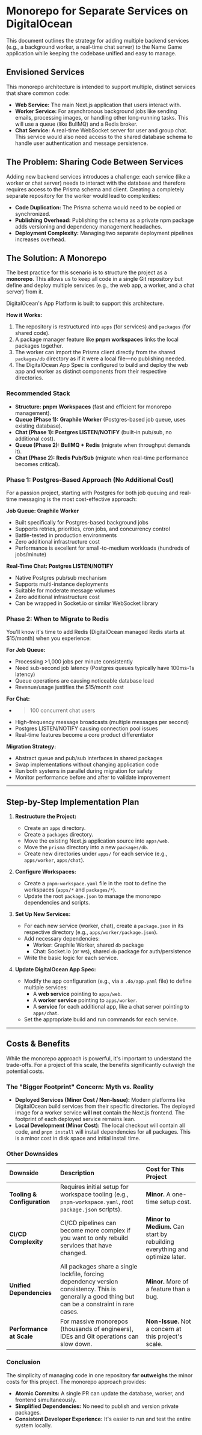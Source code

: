 # Monorepo for Separate Services on DigitalOcean

This document outlines the strategy for adding multiple backend services (e.g., a background worker, a real-time chat server) to the Name Game application while keeping the codebase unified and easy to manage.

## Envisioned Services

This monorepo architecture is intended to support multiple, distinct services that share common code:

-   **Web Service:** The main Next.js application that users interact with.
-   **Worker Service:** For asynchronous background jobs like sending emails, processing images, or handling other long-running tasks. This will use a queue (like BullMQ) and a Redis broker.
-   **Chat Service:** A real-time WebSocket server for user and group chat. This service would also need access to the shared database schema to handle user authentication and message persistence.

## The Problem: Sharing Code Between Services

Adding new backend services introduces a challenge: each service (like a worker or chat server) needs to interact with the database and therefore requires access to the Prisma schema and client. Creating a completely separate repository for the worker would lead to complexities:

- **Code Duplication:** The Prisma schema would need to be copied or synchronized.
- **Publishing Overhead:** Publishing the schema as a private npm package adds versioning and dependency management headaches.
- **Deployment Complexity:** Managing two separate deployment pipelines increases overhead.

## The Solution: A Monorepo

The best practice for this scenario is to structure the project as a **monorepo**. This allows us to keep all code in a single Git repository but define and deploy multiple services (e.g., the web app, a worker, and a chat server) from it.

DigitalOcean's App Platform is built to support this architecture.

**How it Works:**
1.  The repository is restructured into `apps` (for services) and `packages` (for shared code).
2.  A package manager feature like **pnpm workspaces** links the local packages together.
3.  The worker can import the Prisma client directly from the shared `packages/db` directory as if it were a local file—no publishing needed.
4.  The DigitalOcean App Spec is configured to build and deploy the web app and worker as distinct components from their respective directories.

### Recommended Stack

-   **Structure:** **pnpm Workspaces** (fast and efficient for monorepo management).
-   **Queue (Phase 1):** **Graphile Worker** (Postgres-based job queue, uses existing database).
-   **Chat (Phase 1):** **Postgres LISTEN/NOTIFY** (built-in pub/sub, no additional cost).
-   **Queue (Phase 2):** **BullMQ + Redis** (migrate when throughput demands it).
-   **Chat (Phase 2):** **Redis Pub/Sub** (migrate when real-time performance becomes critical).

### Phase 1: Postgres-Based Approach (No Additional Cost)

For a passion project, starting with Postgres for both job queuing and real-time messaging is the most cost-effective approach:

**Job Queue: Graphile Worker**
-   Built specifically for Postgres-based background jobs
-   Supports retries, priorities, cron jobs, and concurrency control
-   Battle-tested in production environments
-   Zero additional infrastructure cost
-   Performance is excellent for small-to-medium workloads (hundreds of jobs/minute)

**Real-Time Chat: Postgres LISTEN/NOTIFY**
-   Native Postgres pub/sub mechanism
-   Supports multi-instance deployments
-   Suitable for moderate message volumes
-   Zero additional infrastructure cost
-   Can be wrapped in Socket.io or similar WebSocket library

### Phase 2: When to Migrate to Redis

You'll know it's time to add Redis (DigitalOcean managed Redis starts at $15/month) when you experience:

**For Job Queue:**
-   Processing >1,000 jobs per minute consistently
-   Need sub-second job latency (Postgres queues typically have 100ms-1s latency)
-   Queue operations are causing noticeable database load
-   Revenue/usage justifies the $15/month cost

**For Chat:**
-   >100 concurrent chat users
-   High-frequency message broadcasts (multiple messages per second)
-   Postgres LISTEN/NOTIFY causing connection pool issues
-   Real-time features become a core product differentiator

**Migration Strategy:**
-   Abstract queue and pub/sub interfaces in shared packages
-   Swap implementations without changing application code
-   Run both systems in parallel during migration for safety
-   Monitor performance before and after to validate improvement

---

## Step-by-Step Implementation Plan

1.  **Restructure the Project:**
    -   Create an `apps` directory.
    -   Create a `packages` directory.
    -   Move the existing Next.js application source into `apps/web`.
    -   Move the `prisma` directory into a new `packages/db`.
    -   Create new directories under `apps/` for each service (e.g., `apps/worker`, `apps/chat`).

2.  **Configure Workspaces:**
    -   Create a `pnpm-workspace.yaml` file in the root to define the workspaces (`apps/*` and `packages/*`).
    -   Update the root `package.json` to manage the monorepo dependencies and scripts.

3.  **Set Up New Services:**
    -   For each new service (worker, chat), create a `package.json` in its respective directory (e.g., `apps/worker/package.json`).
    -   Add necessary dependencies:
        -   Worker: Graphile Worker, shared `db` package
        -   Chat: Socket.io (or ws), shared `db` package for auth/persistence
    -   Write the basic logic for each service.

4.  **Update DigitalOcean App Spec:**
    -   Modify the app configuration (e.g., via a `.do/app.yaml` file) to define multiple services:
        -   A **web service** pointing to `apps/web`.
        -   A **worker service** pointing to `apps/worker`.
        -   A **service** for each additional app, like a chat server pointing to `apps/chat`.
    -   Set the appropriate build and run commands for each service.

---

## Costs & Benefits

While the monorepo approach is powerful, it's important to understand the trade-offs. For a project of this scale, the benefits significantly outweigh the potential costs.

### The "Bigger Footprint" Concern: Myth vs. Reality

-   **Deployed Services (Minor Cost / Non-Issue):** Modern platforms like DigitalOcean build services from their specific directories. The deployed image for a worker service **will not** contain the Next.js frontend. The footprint of each deployed service remains lean.
-   **Local Development (Minor Cost):** The local checkout will contain all code, and `pnpm install` will install dependencies for all packages. This is a minor cost in disk space and initial install time.

### Other Downsides

| Downside                  | Description                                                                                                                                                                                            | Cost for This Project |
| :------------------------ | :----------------------------------------------------------------------------------------------------------------------------------------------------------------------------------------------------- | :-------------------- |
| **Tooling & Configuration** | Requires initial setup for workspace tooling (e.g., `pnpm-workspace.yaml`, root `package.json` scripts).                                                                                                 | **Minor.** A one-time setup cost. |
| **CI/CD Complexity**      | CI/CD pipelines can become more complex if you want to only rebuild services that have changed.                                                                                                        | **Minor to Medium.** Can start by rebuilding everything and optimize later. |
| **Unified Dependencies**  | All packages share a single lockfile, forcing dependency version consistency. This is generally a good thing but can be a constraint in rare cases.                                                     | **Minor.** More of a feature than a bug. |
| **Performance at Scale**  | For massive monorepos (thousands of engineers), IDEs and Git operations can slow down.                                                                                                                 | **Non-Issue.** Not a concern at this project's scale. |

### Conclusion

The simplicity of managing code in one repository **far outweighs** the minor costs for this project. The monorepo approach provides:
-   **Atomic Commits:** A single PR can update the database, worker, and frontend simultaneously.
-   **Simplified Dependencies:** No need to publish and version private packages.
-   **Consistent Developer Experience:** It's easier to run and test the entire system locally.
